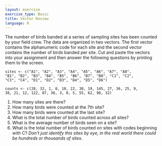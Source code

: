 ```yaml
---
layout: exercise
exercise_type: Basic
title: Vector Review
language: R
---
```


The number of birds banded at a series of sampling sites has been counted by
your field crew. The data are organized in two vectors. The first vector contains the alphanumeric code for each site and the second vector contains the number
of birds banded per site. Cut and paste the vectors into your assignment and then answer the following questions by printing them to the screen.

```
sites <- c("A1", "A2", "A3", "A4", "A5", "A6", "A7", "A8", 
"B1", "B2", "B3", "B4", "B5", "B6", "B7", "B8", "C1", "C2", 
"C3", "C4", "D1", "D2", "D3", "D4", "D5", "D6")

counts <- c(28, 32, 1, 0, 10, 22, 30, 19, 145, 27, 36, 25, 9, 
38, 21, 12, 122, 87, 36, 3, 0, 5, 55, 62, 98, 32)
```

1.  How many sites are there?
2.  How many birds were counted at the 7th site?
3.  How many birds were counted at the last site?
4.  What is the total number of birds counted across all sites?
5.  What is the average number of birds seen on a site?
6.  What is the total number of birds counted on sites with codes
    beginning with C? *Don't just identify this sites by eye, in the
    real world there could be hundreds or thousands of sites.*
